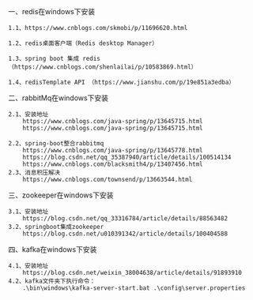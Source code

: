一、redis在windows下安装
    
    1.1、https://www.cnblogs.com/skmobi/p/11696620.html
    
    1.2、redis桌面客户端（Redis desktop Manager）
    
    1.3、spring boot 集成 redis（https://www.cnblogs.com/shenlailai/p/10583869.html）
    
    1.4、redisTemplate API （https://www.jianshu.com/p/19e851a3edba）
    
    
二、rabbitMq在windows下安装

    2.1、安装地址
        https://www.cnblogs.com/java-spring/p/13645715.html
        https://www.cnblogs.com/java-spring/p/13645715.html
        
    2.2、spring-boot整合rabbitmq
        https://www.cnblogs.com/java-spring/p/13645778.html
        https://blog.csdn.net/qq_35387940/article/details/100514134
        https://www.cnblogs.com/blacksmith4/p/13407456.html
    2.3、消息积压解决
        https://www.cnblogs.com/townsend/p/13663544.html
    
三、zookeeper在windows下安装
    
    3.1、安装地址
        https://blog.csdn.net/qq_33316784/article/details/88563482
    3.2、springboot集成zookeeper
        https://blog.csdn.net/u010391342/article/details/100404588    
    
四、kafka在windows下安装

    4.1、安装地址
        https://blog.csdn.net/weixin_38004638/article/details/91893910
    4.2、kafka文件夹下执行命令：
        .\bin\windows\kafka-server-start.bat .\config\server.properties